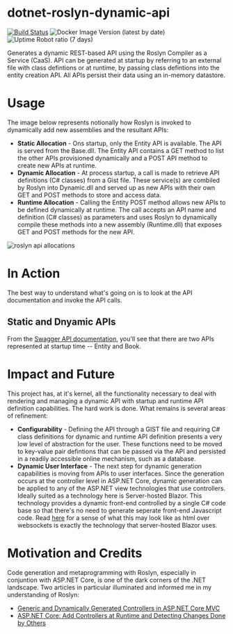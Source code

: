 # dotnet-roslyn-dynamic-api
[![Build Status](https://beckshome.visualstudio.com/dotnet-roslyn-dynamic-api/_apis/build/status/thbst16.dotnet-roslyn-dynamic-api?branchName=main)](https://beckshome.visualstudio.com/dotnet-roslyn-dynamic-api/_build/latest?definitionId=11&branchName=main)
![Docker Image Version (latest by date)](https://img.shields.io/docker/v/thbst16/dotnet-roslyn-dynamic-api?logo=docker)
![Uptime Robot ratio (7 days)](https://img.shields.io/uptimerobot/ratio/7/m790901767-85d03f7d5def916ca6337d96?logo=http)

Generates a dynamic REST-based API using the Roslyn Compiler as a Service (CaaS). API can be generated at startup by referring to an external file with class defintions or at runtime, by passing class defintions into the entity creation API. All APIs persist their data using an in-memory datastore.

# Usage

The image below represents notionally how Roslyn is invoked to dynamically add new assemblies and the resultant APIs:

* **Static Allocation** - Ons startup, only the Entity API is available. The API is served from the Base.dll. The Entity API contains a GET method to list the other APIs provisioned dynamically and a POST API method to create new APIs at runtime.
* **Dynamic Allocation** - At process startup, a call is made to retrieve API definitions (C# classes) from a Gist file. These service(s) are combiled by Roslyn into Dynamic.dll and served up as new APIs with their own GET and POST methods to store and access data.
* **Runtime Allocation** - Calling the Entity POST method allows new APIs to be defined dynamically at runtime. The call accepts an API name and definition (C# classes) as parameters and uses Roslyn to dynamically compile these methods into a new assembly (Runtime.dll) that exposes GET and POST methods for the new API.

![roslyn api allocations](https://s3.amazonaws.com/s3.beckshome.com/20220311-dotnet-roslyn-dynamic-api-allocations.jpg)

# In Action

The best way to understand what's going on is to look at the API documentation and invoke the API calls.

## Static and Dnyamic APIs

From the [Swagger API documentation](https://dotnet-roslyn-dynamic-api.azurewebsites.net/swagger/index.html), you'll see that there are two APIs represented at startup time -- Entity and Book. 

# Impact and Future

This project has, at it's kernel, all the functionality necessary to deal with rendering and managing a dynamic API with startup and runtime API definition capabilities. The hard work is done. What remains is several areas of refinement:

* **Configurability** - Defining the API through a GIST file and requiring C# class definitions for dynamic and runtime API definition presents a very low level of abstraction for the user. These functions need to be moved to key-value pair defintions that can be passed via the API and persisted in a readily accessible online mechanism, such as a database.
* **Dynamic User Interface** - The next step for dynamic generation capabilities is moving from APIs to user interfaces. Since the generation occurs at the controller level in ASP.NET Core, dynamic generation can be applied to any of the ASP.NET view technologies that use controllers. Ideally suited as a technology here is Server-hosted Blazor. This technology provides a dynamic front-end controlled by a single C# code base so that there's no need to generate seperate front-end Javascript code. Read [here](https://alistapart.com/article/the-future-of-web-software-is-html-over-websockets/) for a sense of what this may look like as html over websockets is exactly the technology that server-hosted Blazor uses.

# Motivation and Credits

Code generation and metaprogramming with Roslyn, especially in conjuntion with ASP.NET Core, is one of the dark corners of the .NET landscape. Two articles in particular illuminated and informed me in my understanding of Roslyn:
* [Generic and Dynamically Generated Controllers in ASP.NET Core MVC](https://www.strathweb.com/2018/04/generic-and-dynamically-generated-controllers-in-asp-net-core-mvc/)
* [ASP.NET Core: Add Controllers at Runtime and Detecting Changes Done by Others](https://laptrinhx.com/asp-net-core-add-controllers-at-runtime-and-detecting-changes-done-by-others-2489525592/)